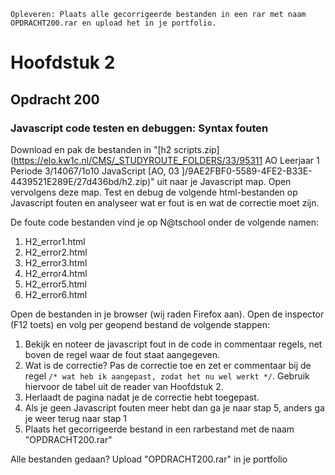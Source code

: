 `` Opleveren: Plaats alle gecorrigeerde bestanden in een rar met naam OPDRACHT200.rar en upload het in je portfolio. ``

# Hoofdstuk 2

## Opdracht 200
### Javascript code testen en debuggen: Syntax fouten
Download en pak de bestanden in "[h2 scripts.zip](https://elo.kw1c.nl/CMS/_STUDYROUTE_FOLDERS/33/95311 AO Leerjaar 1 Periode 3/14067/1o10 JavaScript [AO, 03 ]/9AE2FBF0-5589-4FE2-B33E-4439521E289E/27d436bd/h2.zip)" uit naar je Javascript map. Open vervolgens deze map.
Test en debug de volgende html-bestanden op Javascript fouten en analyseer wat er fout is en wat de correctie moet zijn.

De foute code bestanden vind je op N@tschool onder de volgende namen:
1. H2_error1.html
2. H2_error2.html
3. H2_error3.html
4. H2_error4.html
5. H2_error5.html
6. H2_error6.html

Open de bestanden in je browser (wij raden Firefox aan). Open de inspector (F12 toets) en volg per geopend bestand de volgende stappen:
1. Bekijk en noteer de javascript fout in de code in commentaar regels, net boven de regel waar de fout staat aangegeven.
2. Wat is de correctie? Pas de correctie toe en zet er commentaar bij de regel `/* wat heb ik aangepast, zodat het nu wel werkt */`. Gebruik hiervoor de tabel uit de reader van Hoofdstuk 2.
3. Herlaadt de pagina nadat je de correctie hebt toegepast.
4. Als je geen Javascript fouten meer hebt dan ga je naar stap 5, anders ga je weer terug naar stap 1
5. Plaats het gecorrigeerde bestand in een rarbestand met de naam "OPDRACHT200.rar"

Alle bestanden gedaan? Upload "OPDRACHT200.rar" in je portfolio

